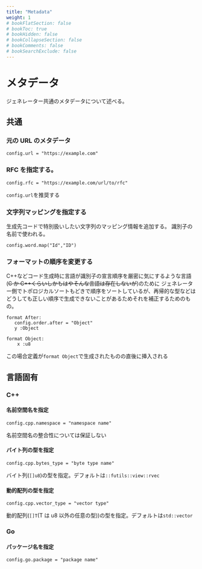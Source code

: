 ```yaml
---
title: "Metadata"
weight: 1
# bookFlatSection: false
# bookToc: true
# bookHidden: false
# bookCollapseSection: false
# bookComments: false
# bookSearchExclude: false
---
```


# メタデータ

ジェネレーター共通のメタデータについて述べる。

## 共通

### 元の URL のメタデータ

```
config.url = "https://example.com"
```

### RFC を指定する。

```
config.rfc = "https://example.com/url/to/rfc"
```

`config.url`を推奨する

### 文字列マッピングを指定する

生成先コードで特別扱いしたい文字列のマッピング情報を追加する。
識別子の名前で使われる。

```
config.word.map("Id","ID")
```

### フォーマットの順序を変更する

C++などコード生成時に言語が識別子の宣言順序を厳密に気にするような言語(~~C か C++くらいしかもはやそんな言語は存在しないが~~)のために
ジェネレーター側でトポロジカルソートもどきで順序をソートしているが、再帰的な型などはどうしても正しい順序で生成できないことがあるためそれを補正するためのもの。

```
format After:
   config.order.after = "Object"
   y :Object

format Object:
    x :u8
```

この場合定義が`format Object`で生成されたものの直後に挿入される

## 言語固有

### C++

#### 名前空間名を指定

```
config.cpp.namespace = "namespace name"
```

名前空間名の整合性については保証しない

#### バイト列の型を指定

```
config.cpp.bytes_type = "byte type name"
```

バイト列(`[]u8`)の型を指定。デフォルトは`::futils::view::rvec`

#### 動的配列の型を指定

```
config.cpp.vector_type = "vector type"
```

動的配列(`[]T`(T は u8 以外の任意の型))の型を指定。デフォルトは`std::vector`

### Go

#### パッケージ名を指定

```
config.go.package = "package name"
```
